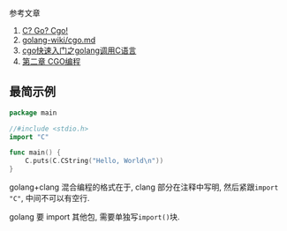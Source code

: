 参考文章

1. [C? Go? Cgo!](https://go.dev/blog/cgo)
2. [golang-wiki/cgo.md](https://github.com/zchee/golang-wiki/blob/master/cgo.md)
3. [cgo快速入门之golang调用C语言](https://zhuanlan.zhihu.com/p/116749102)
4. [第二章 CGO编程](https://www.cntofu.com/book/73/ch2-cgo/readme.md)

## 最简示例

```go
package main

//#include <stdio.h>
import "C"

func main() {
	C.puts(C.CString("Hello, World\n"))
}
```

golang+clang 混合编程的格式在于, clang 部分在注释中写明, 然后紧跟`import "C"`, 中间不可以有空行.

golang 要 import 其他包, 需要单独写`import()`块.
